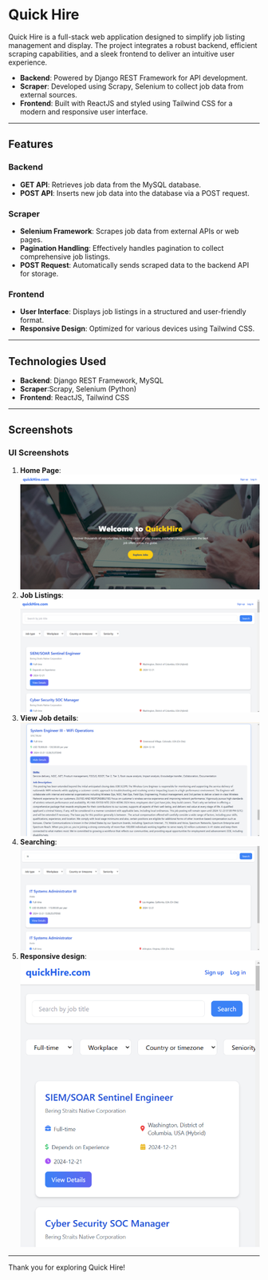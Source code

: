 # Quick Hire

Quick Hire is a full-stack web application designed to simplify job listing management and display. The project integrates a robust backend, efficient scraping capabilities, and a sleek frontend to deliver an intuitive user experience.

- **Backend**: Powered by Django REST Framework for API development.
- **Scraper**: Developed using Scrapy, Selenium to collect job data from external sources.
- **Frontend**: Built with ReactJS and styled using Tailwind CSS for a modern and responsive user interface.

---

## Features

### Backend
- **GET API**: Retrieves job data from the MySQL database.
- **POST API**: Inserts new job data into the database via a POST request.

### Scraper
- **Selenium Framework**: Scrapes job data from external APIs or web pages.
- **Pagination Handling**: Effectively handles pagination to collect comprehensive job listings.
- **POST Request**: Automatically sends scraped data to the backend API for storage.

### Frontend
- **User Interface**: Displays job listings in a structured and user-friendly format.
- **Responsive Design**: Optimized for various devices using Tailwind CSS.

---

## Technologies Used

- **Backend**: Django REST Framework, MySQL
- **Scraper**:Scrapy, Selenium (Python)
- **Frontend**: ReactJS, Tailwind CSS

---

## Screenshots

### UI Screenshots
1. **Home Page**:
   ![Home Page](./screenshots/Home.png)
2. **Job Listings**:
   ![Job Listings](./screenshots/img2.png)
3. **View Job details**:
   ![Responsive Design](./screenshots/img3.png)
4. **Searching**:
   ![Responsive Design](./screenshots/img4.png)
5. **Responsive design**:
   ![Responsive Design](./screenshots/img5.png)


---

Thank you for exploring Quick Hire!
